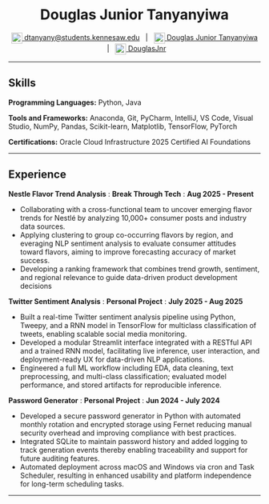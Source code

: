 <div align="center">
  <h1>Douglas Junior Tanyanyiwa</h1>
  
  <a href="mailto:dtanyany@students.kennesaw.edu">
    <img alt="Email" width="22" src="https://cdn.jsdelivr.net/npm/simple-icons@v3/icons/microsoftoutlook.svg" style="vertical-align: middle;" />
  </a>
  <a href="mailto:dtanyany@students.kennesaw.edu">dtanyany@students.kennesaw.edu</a>
  &nbsp;&nbsp;|&nbsp;&nbsp;
  <a href="https://www.linkedin.com/in/douglas-junior-tanyanyiwa">
    <img alt="LinkedIn" width="22" src="https://cdn.jsdelivr.net/npm/simple-icons@v3/icons/linkedin.svg" style="vertical-align: middle;" />
  </a>
  <a href="https://www.linkedin.com/in/douglas-junior-tanyanyiwa">Douglas Junior Tanyanyiwa</a>
  &nbsp;&nbsp;|&nbsp;&nbsp;
  <a href="https://www.github.com/douglasjnr">
    <img alt="GitHub" width="22" src="https://cdn.jsdelivr.net/npm/simple-icons@v3/icons/github.svg" style="vertical-align: middle;" />
  </a>
  <a href="https://www.github.com/douglasjnr">DouglasJnr</a>
</div>

---

## Skills

**Programming Languages:** <span class="iconify" data-icon="vscode-icons:file-type-python"></span> Python,<span class="iconify" data-icon="logos:java" data-inline="false"></span> Java

**Tools and Frameworks:** Anaconda, Git, PyCharm, IntelliJ, VS Code, Visual Studio, NumPy, Pandas, Scikit-learn, Matplotlib, TensorFlow, PyTorch

**Certifications:** Oracle Cloud Infrastructure 2025 Certified AI Foundations

---

## Experience

**Nestle Flavor Trend Analysis**
  : **Break Through Tech**
  : **Aug 2025 - Present**

- Collaborating with a cross-functional team to uncover emerging flavor trends for Nestlé by analyzing 10,000+ consumer posts
and industry data sources.
- Applying clustering to group co-occurring flavors by region, and everaging NLP sentiment analysis to evaluate consumer
attitudes toward flavors, aiming to improve forecasting accuracy of market success.
- Developing a ranking framework that combines trend growth, sentiment, and regional relevance to guide data-driven product
development decisions


**Twitter Sentiment Analysis**
  : **Personal Project**
  : **July 2025 - Aug 2025**

- Built a real-time Twitter sentiment analysis pipeline using Python, Tweepy, and a RNN model in TensorFlow for multiclass
classification of tweets, enabling scalable social media monitoring.
- Developed a modular Streamlit interface integrated with a RESTful API and a trained RNN model, facilitating live inference, user
interaction, and deployment-ready UX for data-driven NLP applications.
- Engineered a full ML workflow including EDA, data cleaning, text preprocessing, and multi-class
classification; evaluated model performance, and stored artifacts for reproducible inference.


**Password Generator**
  : **Personal Project**
  : **Jun 2024 - July 2024**

- Developed a secure password generator in Python with automated monthly rotation and encrypted storage using Fernet reducing
manual security overhead and improving compliance with best practices.
- Integrated SQLite to maintain password history and added logging to track generation events thereby enabling traceability and
support for future auditing features.
- Automated deployment across macOS and Windows via cron and Task Scheduler, resulting in enhanced usability and platform
independence for long-term scheduling tasks.

---


[email]: mailto:junior.dougyt@gmail.com
[linkedin]: https://www.linkedin.com/in/douglas-junior-tanyanyiwa
[github]: https://www.github.com/douglasjnr
